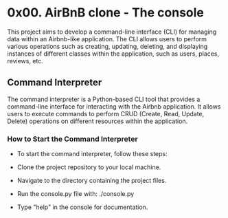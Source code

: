# 0x00. AirBnB clone - The console
This project aims to develop a command-line interface (CLI) for managing data within an Airbnb-like application. The CLI allows users to perform various operations such as creating, updating, deleting, and displaying instances of different classes within the application, such as users, places, reviews, etc.

## Command Interpreter
The command interpreter is a Python-based CLI tool that provides a command-line interface for interacting with the Airbnb application. It allows users to execute commands to perform CRUD (Create, Read, Update, Delete) operations on different resources within the application.

### How to Start the Command Interpreter
- To start the command interpreter, follow these steps:

- Clone the project repository to your local machine.

- Navigate to the directory containing the project files.

- Run the console.py file with: ./console.py

- Type "help" in the console for documentation.